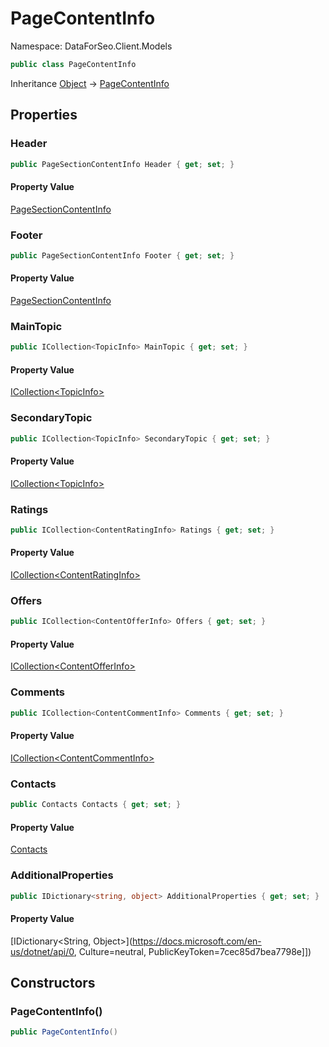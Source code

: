 # PageContentInfo

Namespace: DataForSeo.Client.Models

```csharp
public class PageContentInfo
```

Inheritance [Object](https://docs.microsoft.com/en-us/dotnet/api/Object) → [PageContentInfo](./PageContentInfo.md)

## Properties

### **Header**

```csharp
public PageSectionContentInfo Header { get; set; }
```

#### Property Value

[PageSectionContentInfo](./PageSectionContentInfo.md)<br>

### **Footer**

```csharp
public PageSectionContentInfo Footer { get; set; }
```

#### Property Value

[PageSectionContentInfo](./PageSectionContentInfo.md)<br>

### **MainTopic**

```csharp
public ICollection<TopicInfo> MainTopic { get; set; }
```

#### Property Value

[ICollection&lt;TopicInfo&gt;](./TopicInfo.md)<br>

### **SecondaryTopic**

```csharp
public ICollection<TopicInfo> SecondaryTopic { get; set; }
```

#### Property Value

[ICollection&lt;TopicInfo&gt;](./TopicInfo.md)<br>

### **Ratings**

```csharp
public ICollection<ContentRatingInfo> Ratings { get; set; }
```

#### Property Value

[ICollection&lt;ContentRatingInfo&gt;](./ContentRatingInfo.md)<br>

### **Offers**

```csharp
public ICollection<ContentOfferInfo> Offers { get; set; }
```

#### Property Value

[ICollection&lt;ContentOfferInfo&gt;](./ContentOfferInfo.md)<br>

### **Comments**

```csharp
public ICollection<ContentCommentInfo> Comments { get; set; }
```

#### Property Value

[ICollection&lt;ContentCommentInfo&gt;](./ContentCommentInfo.md)<br>

### **Contacts**

```csharp
public Contacts Contacts { get; set; }
```

#### Property Value

[Contacts](./Contacts.md)<br>

### **AdditionalProperties**

```csharp
public IDictionary<string, object> AdditionalProperties { get; set; }
```

#### Property Value

[IDictionary&lt;String, Object&gt;](https://docs.microsoft.com/en-us/dotnet/api/0, Culture=neutral, PublicKeyToken=7cec85d7bea7798e]])<br>

## Constructors

### **PageContentInfo()**

```csharp
public PageContentInfo()
```
